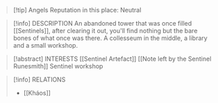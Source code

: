 > [!tip] Angels Reputation in this place: Neutral

> [!info] DESCRIPTION
> An abandoned tower that was once filled [[Sentinels]], after clearing it out, you'll find nothing but the bare bones of what once was there. A collesseum in the middle, a library and a small workshop.

> [!abstract] INTERESTS
> [[Sentinel Artefact]]
> [[Note left by the Sentinel Runesmith]]
> Sentinel workshop

> [!info] RELATIONS
> - [[Kháos]]
